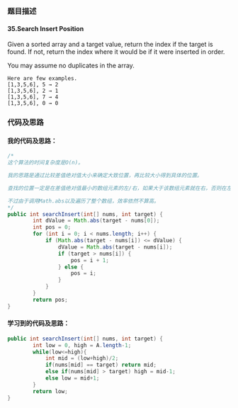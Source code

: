 ### 题目描述

#### 35.Search Insert Position

Given a sorted array and a target value, return the index if the target is found. If not, return the index where it would be if it were inserted in order.

You may assume no duplicates in the array.

    Here are few examples.
    [1,3,5,6], 5 → 2
    [1,3,5,6], 2 → 1
    [1,3,5,6], 7 → 4
    [1,3,5,6], 0 → 0

### 代码及思路

#### 我的代码及思路：

```java
/*
这个算法的时间复杂度是O(n)。

我的思路是通过比较差值绝对值大小来确定大致位置，再比较大小得到具体的位置。

查找的位置一定是在差值绝对值最小的数组元素的左/右，如果大于该数组元素就在右，否则在左。

不过由于调用Math.abs以及遍历了整个数组，效率依然不算高。
*/
public int searchInsert(int[] nums, int target) {
        int dValue = Math.abs(target - nums[0]);
        int pos = 0;
        for (int i = 0; i < nums.length; i++) {
            if (Math.abs(target - nums[i]) <= dValue) {
                dValue = Math.abs(target - nums[i]);
                if (target > nums[i]) {
                    pos = i + 1;
                } else {
                    pos = i;
                }
            }
        }
        return pos;
}
```

#### 学习到的代码及思路：

```java
public int searchInsert(int[] nums, int target) {
        int low = 0, high = A.length-1;
        while(low<=high){
            int mid = (low+high)/2;
            if(nums[mid] == target) return mid;
            else if(nums[mid] > target) high = mid-1;
            else low = mid+1;
        }
        return low;
}
```



